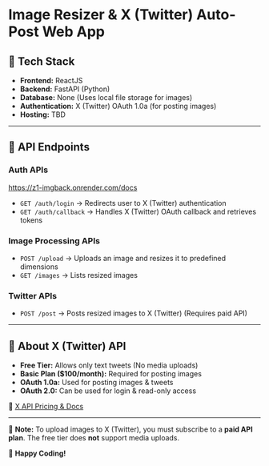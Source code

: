 # Image Resizer & X (Twitter) Auto-Post Web App

## 🚀 Tech Stack
- **Frontend:** ReactJS
- **Backend:** FastAPI (Python)
- **Database:** None (Uses local file storage for images)
- **Authentication:** X (Twitter) OAuth 1.0a (for posting images)
- **Hosting:** TBD

---

## 🔹 API Endpoints
### **Auth APIs**
https://z1-imgback.onrender.com/docs
- `GET /auth/login` → Redirects user to X (Twitter) authentication
- `GET /auth/callback` → Handles X (Twitter) OAuth callback and retrieves tokens

### **Image Processing APIs**
- `POST /upload` → Uploads an image and resizes it to predefined dimensions
- `GET /images` → Lists resized images

### **Twitter APIs**
- `POST /post` → Posts resized images to X (Twitter) (Requires paid API)

---

## 🔹 About X (Twitter) API
- **Free Tier:** Allows only text tweets (No media uploads)
- **Basic Plan ($100/month):** Required for posting images
- **OAuth 1.0a:** Used for posting images & tweets
- **OAuth 2.0:** Can be used for login & read-only access

🔗 [X API Pricing & Docs](https://developer.twitter.com/en/pricing)

---

📌 **Note:** To upload images to X (Twitter), you must subscribe to a **paid API plan**. The free tier does **not** support media uploads.

🚀 **Happy Coding!**

